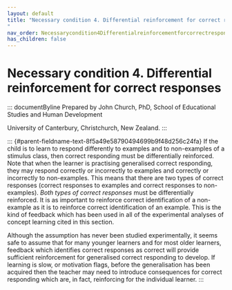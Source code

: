 ```yaml
---
layout: default
title: "Necessary condition 4. Differential reinforcement for correct responses 
"
nav_order: Necessarycondition4Differentialreinforcementforcorrectresponses
has_children: false
---
```

# Necessary condition 4. Differential reinforcement for correct responses 


::: documentByline
Prepared by John Church, PhD, School of Educational Studies and Human
Development

University of Canterbury, Christchurch, New Zealand.
:::

::: {#parent-fieldname-text-8f5a49e58790494699b9f48d256c24fa}
If the child is to learn to respond differently to examples and to
non-examples of a stimulus class, then correct responding must be
differentially reinforced. Note that when the learner is practising
generalised correct responding, they may respond correctly or
incorrectly to examples and correctly or incorrectly to non-examples.
This means that there are two types of correct responses (correct
responses to examples and correct responses to non-examples). *Both
types of correct responses* must be differentially reinforced. It is as
important to reinforce correct identification of a non-example as it is
to reinforce correct identification of an example. This is the kind of
feedback which has been used in all of the experimental analyses of
concept learning cited in this section.

Although the assumption has never been studied experimentally, it seems
safe to assume that for many younger learners and for most older
learners, feedback which identifies correct responses as correct will
provide sufficient reinforcement for generalised correct responding to
develop. If learning is slow, or motivation flags, before the
generalisation has been acquired then the teacher may need to introduce
consequences for correct responding which are, in fact, reinforcing for
the individual learner.
:::
